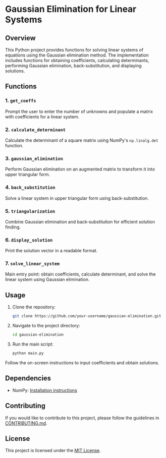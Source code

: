 # Gaussian Elimination for Linear Systems

## Overview

This Python project provides functions for solving linear systems of equations using the Gaussian elimination method. The implementation includes functions for obtaining coefficients, calculating determinants, performing Gaussian elimination, back-substitution, and displaying solutions.

## Functions

### 1. `get_coeffs`

Prompt the user to enter the number of unknowns and populate a matrix with coefficients for a linear system.

### 2. `calculate_determinant`

Calculate the determinant of a square matrix using NumPy's `np.linalg.det` function.

### 3. `gaussian_elimination`

Perform Gaussian elimination on an augmented matrix to transform it into upper triangular form.

### 4. `back_substitution`

Solve a linear system in upper triangular form using back-substitution.

### 5. `triangularization`

Combine Gaussian elimination and back-substitution for efficient solution finding.

### 6. `display_solution`

Print the solution vector in a readable format.

### 7. `solve_linear_system`

Main entry point: obtain coefficients, calculate determinant, and solve the linear system using Gaussian elimination.

## Usage

1. Clone the repository:

    ```bash
    git clone https://github.com/your-username/gaussian-elimination.git
    ```

2. Navigate to the project directory:

    ```bash
    cd gaussian-elimination
    ```

3. Run the main script:

    ```bash
    python main.py
    ```

Follow the on-screen instructions to input coefficients and obtain solutions.

## Dependencies

- NumPy: [Installation instructions](https://numpy.org/install/)

## Contributing

If you would like to contribute to this project, please follow the guidelines in [CONTRIBUTING.md](CONTRIBUTING.md).

## License

This project is licensed under the [MIT License](LICENSE).
